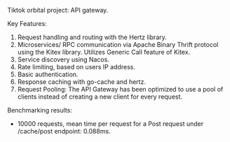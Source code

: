 Tiktok orbital project: API gateway.

Key Features:

1. Request handling and routing with the Hertz library.
2. Microservices/ RPC communication via Apache Binary Thrift protocol using the Kitex library. Utilizes Generic Call feature of Kitex.
3. Service discovery using Nacos.
4. Rate limiting, based on users IP address.
5. Basic authentication.
6. Response caching with go-cache and hertz.
7. Request Pooling: The API Gateway has been optimized to use a pool of clients instead of creating a new client for every request.


Benchmarking results:

- 10000 requests, mean time per request for a Post request under /cache/post endpoint: 0.088ms. 
